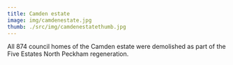 ```yaml
---
title: Camden estate
image: img/camdenestate.jpg
thumb: ./src/img/camdenestatethumb.jpg
---
```


All 874 council homes of the Camden estate were demolished as part of the Five Estates North Peckham regeneration.
